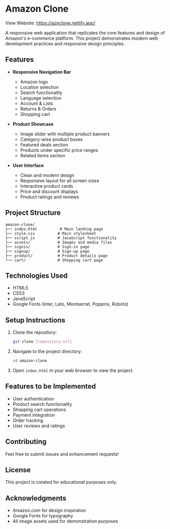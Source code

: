 
# Amazon Clone

View Website: https://aznclone.netlify.app/

A responsive web application that replicates the core features and design of Amazon's e-commerce platform. This project demonstrates modern web development practices and responsive design principles.

## Features

- **Responsive Navigation Bar**
  - Amazon logo
  - Location selection
  - Search functionality
  - Language selection
  - Account & Lists
  - Returns & Orders
  - Shopping cart

- **Product Showcase**
  - Image slider with multiple product banners
  - Category-wise product boxes
  - Featured deals section
  - Products under specific price ranges
  - Related items section

- **User Interface**
  - Clean and modern design
  - Responsive layout for all screen sizes
  - Interactive product cards
  - Price and discount displays
  - Product ratings and reviews

## Project Structure

```
amazon-clone/
├── index.html          # Main landing page
├── style.css          # Main stylesheet
├── script.js          # JavaScript functionality
├── assets/            # Images and media files
├── signin/            # Sign-in page
├── signup/            # Sign-up page
├── product/           # Product details page
└── cart/              # Shopping cart page
```

## Technologies Used

- HTML5
- CSS3
- JavaScript
- Google Fonts (Inter, Lato, Montserrat, Poppins, Roboto)

## Setup Instructions

1. Clone the repository:
   ```bash
   git clone [repository-url]
   ```

2. Navigate to the project directory:
   ```bash
   cd amazon-clone
   ```

3. Open `index.html` in your web browser to view the project.

## Features to be Implemented

- User authentication
- Product search functionality
- Shopping cart operations
- Payment integration
- Order tracking
- User reviews and ratings

## Contributing

Feel free to submit issues and enhancement requests!

## License

This project is created for educational purposes only. 

## Acknowledgments

- Amazon.com for design inspiration
- Google Fonts for typography
- All image assets used for demonstration purposes
